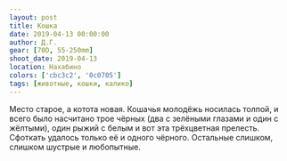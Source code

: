```yaml
---
layout: post
title: Кошка
date: 2019-04-13 00:00:00
author: Д.Г.
gear: [70D, 55-250mm]
shoot_date: 2019-04-13
location: Нахабино
colors: ['cbc3c2', '0c0705']
tags: [животные, кошки, калико]
---
```

Место старое, а котота новая.  Кошачья молодёжь носилась толпой, и всего было насчитано трое чёрных (два с зелёными глазами и один с жёлтыми), один рыжий с белым и вот эта трёхцветная прелесть. Сфоткать удалось только её и одного чёрного. Остальные слишком, слишком шустрые и любопытные.
